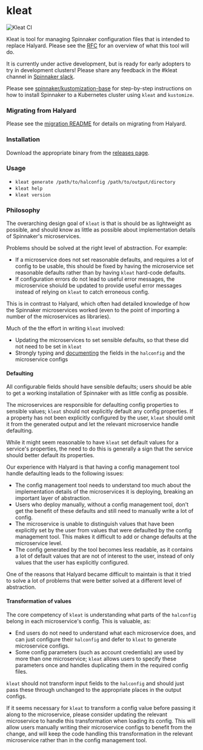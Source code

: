 # kleat

![Kleat CI](https://github.com/armory-io/kleat/workflows/Kleat%20CI/badge.svg)

Kleat is tool for managing Spinnaker configuration files that is intended to
replace Halyard. Please see the
[RFC](https://github.com/spinnaker/governance/blob/master/rfc/halyard-lite.md)
for an overview of what this tool will do.

It is currently under active development, but is ready for early adopters to try
in development clusters! Please share any feedback in the #kleat channel in
[Spinnaker slack](join.spinnaker.io).

Please see
[spinnaker/kustomization-base](https://github.com/spinnaker/kustomization-base)
for step-by-step instructions on how to install Spinnaker to a Kubernetes
cluster using `kleat` and `kustomize`.

### Migrating from Halyard

Please see the [migration README](/migration/README.md) for details on migrating
from Halyard.

### Installation

Download the appropriate binary from the
[releases page](https://github.com/armory-io/kleat/releases/latest).

### Usage

- `kleat generate /path/to/halconfig /path/to/output/directory`
- `kleat help`
- `kleat version`

### Philosophy

The overarching design goal of `kleat` is that is should be as lightweight as
possible, and should know as little as possible about implementation details of
Spinnaker's microservices.

Problems should be solved at the right level of abstraction. For example:

- If a microservice does not set reasonable defaults, and requires a lot of
  config to be usable, this should be fixed by having the microservice set
  reasonable defaults rather than by having `kleat` hard-code defaults.
- If configuration errors do not lead to useful error messages, the microservice
  shoiuld be updated to provide useful error messages instead of relying on
  `kleat` to catch erroneous config.

This is in contrast to Halyard, which often had detailed knowledge of how the
Spinnaker microservices worked (even to the point of importing a number of the
microservices as libraries).

Much of the the effort in writing `kleat` involved:

- Updating the microservices to set sensible defaults, so that these did not
  need to be set in `kleat`
- Strongly typing and [documenting](/docs/docs.md) the fields in the `halconfig`
  and the microservice configs

#### Defaulting

All configurable fields should have sensible defaults; users should be able to
get a working installation of Spinnaker with as little config as possible.

The microservices are responsible for defaulting config properties to sensible
values; `kleat` should not explicitly default any config properties. If a
property has not been explicitly configured by the user, `kleat` should omit it
from the generated output and let the relevant microservice handle defaulting.

While it might seem reasonable to have `kleat` set default values for a
service's properties, the need to do this is generally a sign that the service
should better default its properties.

Our experience with Halyard is that having a config management tool handle
defaulting leads to the following issues:

- The config management tool needs to understand too much about the
  implementation details of the microservices it is deploying, breaking an
  important layer of abstraction.
- Users who deploy manually, without a config management tool, don't get the
  benefit of these defaults and still need to manually write a lot of config.
- The microservice is unable to distinguish values that have been explicitly set
  by the user from values that were defaulted by the config management tool.
  This makes it difficult to add or change defaults at the microservice level.
- The config generated by the tool becomes less readable, as it contains a lot
  of default values that are not of interest to the user, instead of only values
  that the user has explicitly configured.

One of the reasons that Halyard became difficult to maintain is that it tried to
solve a lot of problems that were better solved at a different level of
abstraction.

#### Transformation of values

The core competency of `kleat` is understanding what parts of the `halconfig`
belong in each microservice's config. This is valuable, as:

- End users do not need to understand what each microservice does, and can just
  configure their `halconfig` and defer to `kleat` to generate microservice
  configs.
- Some config parameters (such as account credentials) are used by more than one
  microservice; `kleat` allows users to specify these parameters once and
  handles duplicating them in the required config files.

`kleat` should not transform input fields to the `halconfig` and should just
pass these through unchanged to the appropriate places in the output configs.

If it seems necessary for `kleat` to transform a config value before passing it
along to the microservice, please consider updating the relevant microservice to
handle this transformation when loading its config. This will allow users
manually writing their microservice configs to benefit from the change, and will
keep the code handling this transformation in the relevant microservice rather
than in the config management tool.
